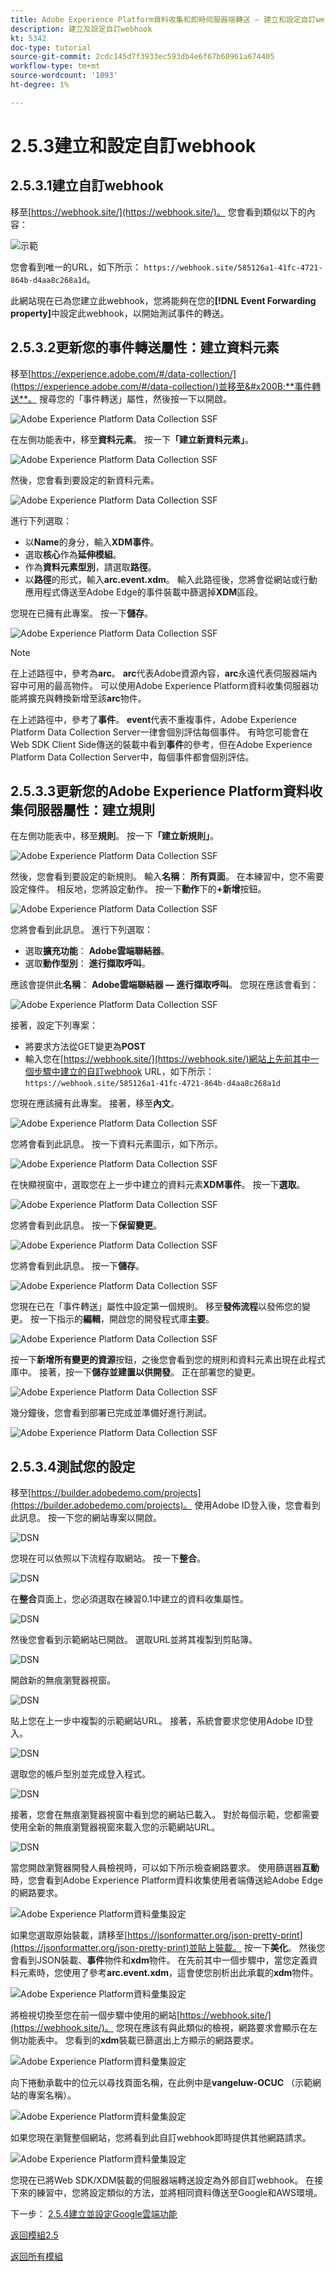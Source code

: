 ```yaml
---
title: Adobe Experience Platform資料收集和即時伺服器端轉送 — 建立和設定自訂webhook
description: 建立及設定自訂webhook
kt: 5342
doc-type: tutorial
source-git-commit: 2cdc145d7f3933ec593db4e6f67b60961a674405
workflow-type: tm+mt
source-wordcount: '1093'
ht-degree: 1%

---
```


# 2.5.3建立和設定自訂webhook

## 2.5.3.1建立自訂webhook

移至[https://webhook.site/](https://webhook.site/)。 您會看到類似以下的內容：

![示範](./images/webhook1.png)

您會看到唯一的URL，如下所示： `https://webhook.site/585126a1-41fc-4721-864b-d4aa8c268a1d`。

此網站現在已為您建立此webhook，您將能夠在您的&#x200B;**[!DNL Event Forwarding property]**&#x200B;中設定此webhook，以開始測試事件的轉送。

## 2.5.3.2更新您的事件轉送屬性：建立資料元素

移至[https://experience.adobe.com/#/data-collection/](https://experience.adobe.com/#/data-collection/)並移至&#x200B;**事件轉送**。 搜尋您的「事件轉送」屬性，然後按一下以開啟。

![Adobe Experience Platform Data Collection SSF](./images/prop1.png)

在左側功能表中，移至&#x200B;**資料元素**。 按一下&#x200B;**「建立新資料元素」**。

![Adobe Experience Platform Data Collection SSF](./images/de1.png)

然後，您會看到要設定的新資料元素。

![Adobe Experience Platform Data Collection SSF](./images/de2.png)

進行下列選取：

- 以&#x200B;**Name**&#x200B;的身分，輸入&#x200B;**XDM事件**。
- 選取&#x200B;**核心**&#x200B;作為&#x200B;**延伸模組**。
- 作為&#x200B;**資料元素型別**，請選取&#x200B;**路徑**。
- 以&#x200B;**路徑**&#x200B;的形式，輸入&#x200B;**arc.event.xdm**。 輸入此路徑後，您將會從網站或行動應用程式傳送至Adobe Edge的事件裝載中篩選掉&#x200B;**XDM**&#x200B;區段。

您現在已擁有此專案。 按一下&#x200B;**儲存**。

![Adobe Experience Platform Data Collection SSF](./images/de3.png)

>[!NOTE]
>
>在上述路徑中，參考為&#x200B;**arc**。 **arc**&#x200B;代表Adobe資源內容，**arc**&#x200B;永遠代表伺服器端內容中可用的最高物件。 可以使用Adobe Experience Platform資料收集伺服器功能將擴充與轉換新增至該&#x200B;**arc**&#x200B;物件。
>
>在上述路徑中，參考了&#x200B;**事件**。 **event**&#x200B;代表不重複事件，Adobe Experience Platform Data Collection Server一律會個別評估每個事件。 有時您可能會在Web SDK Client Side傳送的裝載中看到&#x200B;**事件**&#x200B;的參考，但在Adobe Experience Platform Data Collection Server中，每個事件都會個別評估。

## 2.5.3.3更新您的Adobe Experience Platform資料收集伺服器屬性：建立規則

在左側功能表中，移至&#x200B;**規則**。 按一下&#x200B;**「建立新規則」**。

![Adobe Experience Platform Data Collection SSF](./images/rl1.png)

然後，您會看到要設定的新規則。 輸入&#x200B;**名稱**： **所有頁面**。 在本練習中，您不需要設定條件。 相反地，您將設定動作。 按一下&#x200B;**動作**&#x200B;下的&#x200B;**+新增**&#x200B;按鈕。

![Adobe Experience Platform Data Collection SSF](./images/rl2.png)

您將會看到此訊息。 進行下列選取：

- 選取&#x200B;**擴充功能**： **Adobe雲端聯結器**。
- 選取&#x200B;**動作型別**： **進行擷取呼叫**。

應該會提供此&#x200B;**名稱**： **Adobe雲端聯結器 — 進行擷取呼叫**。 您現在應該會看到：

![Adobe Experience Platform Data Collection SSF](./images/rl4.png)

接著，設定下列專案：

- 將要求方法從GET變更為&#x200B;**POST**
- 輸入您在[https://webhook.site/](https://webhook.site/)網站上先前其中一個步驟中建立的自訂webhook URL，如下所示： `https://webhook.site/585126a1-41fc-4721-864b-d4aa8c268a1d`

您現在應該擁有此專案。 接著，移至&#x200B;**內文**。

![Adobe Experience Platform Data Collection SSF](./images/rl6.png)

您將會看到此訊息。 按一下資料元素圖示，如下所示。

![Adobe Experience Platform Data Collection SSF](./images/rl7.png)

在快顯視窗中，選取您在上一步中建立的資料元素&#x200B;**XDM事件**。 按一下&#x200B;**選取**。

![Adobe Experience Platform Data Collection SSF](./images/rl8.png)

您將會看到此訊息。 按一下&#x200B;**保留變更**。

![Adobe Experience Platform Data Collection SSF](./images/rl9.png)

您將會看到此訊息。 按一下&#x200B;**儲存**。

![Adobe Experience Platform Data Collection SSF](./images/rl10.png)

您現在已在「事件轉送」屬性中設定第一個規則。 移至&#x200B;**發佈流程**以發佈您的變更。
按一下指示的**編輯**，開啟您的開發程式庫&#x200B;**主要**。

![Adobe Experience Platform Data Collection SSF](./images/rl11.png)

按一下&#x200B;**新增所有變更的資源**&#x200B;按鈕，之後您會看到您的規則和資料元素出現在此程式庫中。 接著，按一下&#x200B;**儲存並建置以供開發**。 正在部署您的變更。

![Adobe Experience Platform Data Collection SSF](./images/rl13.png)

幾分鐘後，您會看到部署已完成並準備好進行測試。

![Adobe Experience Platform Data Collection SSF](./images/rl14.png)

## 2.5.3.4測試您的設定

移至[https://builder.adobedemo.com/projects](https://builder.adobedemo.com/projects)。 使用Adobe ID登入後，您會看到此訊息。 按一下您的網站專案以開啟。

![DSN](../../gettingstarted/gettingstarted/images/web8.png)

您現在可以依照以下流程存取網站。 按一下&#x200B;**整合**。

![DSN](../../gettingstarted/gettingstarted/images/web1.png)

在&#x200B;**整合**&#x200B;頁面上，您必須選取在練習0.1中建立的資料收集屬性。

![DSN](../../gettingstarted/gettingstarted/images/web2.png)

然後您會看到示範網站已開啟。 選取URL並將其複製到剪貼簿。

![DSN](../../gettingstarted/gettingstarted/images/web3.png)

開啟新的無痕瀏覽器視窗。

![DSN](../../gettingstarted/gettingstarted/images/web4.png)

貼上您在上一步中複製的示範網站URL。 接著，系統會要求您使用Adobe ID登入。

![DSN](../../gettingstarted/gettingstarted/images/web5.png)

選取您的帳戶型別並完成登入程式。

![DSN](../../gettingstarted/gettingstarted/images/web6.png)

接著，您會在無痕瀏覽器視窗中看到您的網站已載入。 對於每個示範，您都需要使用全新的無痕瀏覽器視窗來載入您的示範網站URL。

![DSN](../../gettingstarted/gettingstarted/images/web7.png)

當您開啟瀏覽器開發人員檢視時，可以如下所示檢查網路要求。 使用篩選器&#x200B;**互動**&#x200B;時，您會看到Adobe Experience Platform資料收集使用者端傳送給Adobe Edge的網路要求。

![Adobe Experience Platform資料彙集設定](./images/hook1.png)

如果您選取原始裝載，請移至[https://jsonformatter.org/json-pretty-print](https://jsonformatter.org/json-pretty-print)並貼上裝載。 按一下&#x200B;**美化**。 然後您會看到JSON裝載、**事件**&#x200B;物件和&#x200B;**xdm**&#x200B;物件。 在先前其中一個步驟中，當您定義資料元素時，您使用了參考&#x200B;**arc.event.xdm**，這會使您剖析出此承載的&#x200B;**xdm**&#x200B;物件。

![Adobe Experience Platform資料彙集設定](./images/hook2.png)

將檢視切換至您在前一個步驟中使用的網站[https://webhook.site/](https://webhook.site/)。 您現在應該有與此類似的檢視，網路要求會顯示在左側功能表中。 您看到的&#x200B;**xdm**&#x200B;裝載已篩選出上方顯示的網路要求。

![Adobe Experience Platform資料彙集設定](./images/hook3.png)

向下捲動承載中的位元以尋找頁面名稱，在此例中是&#x200B;**vangeluw-OCUC** （示範網站的專案名稱）。

![Adobe Experience Platform資料彙集設定](./images/hook4.png)

如果您現在瀏覽整個網站，您將看到此自訂webhook即時提供其他網路請求。

![Adobe Experience Platform資料彙集設定](./images/hook5.png)

您現在已將Web SDK/XDM裝載的伺服器端轉送設定為外部自訂webhook。 在接下來的練習中，您將設定類似的方法，並將相同資料傳送至Google和AWS環境。

下一步： [2.5.4建立並設定Google雲端功能](./ex4.md)

[返回模組2.5](./aep-data-collection-ssf.md)

[返回所有模組](./../../../overview.md)
